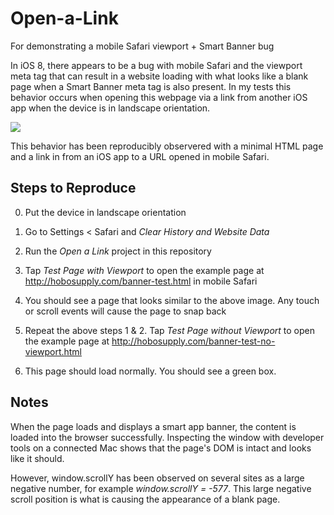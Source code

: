 # Open-a-Link
For demonstrating a mobile Safari viewport + Smart Banner bug

In iOS 8, there appears to be a bug with mobile Safari and the viewport meta tag that can result in a website loading with what looks like a blank page when a Smart Banner meta tag is also present. In my tests this behavior occurs when opening this webpage via a link from another iOS app when the device is in landscape orientation.

![](http://than.to/10EVw.png)

This behavior has been reproducibly observered with a minimal HTML page and a link in from an iOS app to a URL opened in mobile Safari.

## Steps to Reproduce

0. Put the device in landscape orientation

1. Go to Settings < Safari and *Clear History and Website Data*

2. Run the *Open a Link* project in this repository

3. Tap *Test Page with Viewport* to open the example page at http://hobosupply.com/banner-test.html in mobile Safari

4. You should see a page that looks similar to the above image. Any touch or scroll events will cause the page to snap back

5. Repeat the above steps 1 & 2. Tap *Test Page without Viewport* to open the example page at http://hobosupply.com/banner-test-no-viewport.html

6. This page should load normally. You should see a green box.

## Notes

When the page loads and displays a smart app banner, the content is loaded into the browser successfully. Inspecting the window with developer tools on a connected Mac shows that the page's DOM is intact and looks like it should.

However, window.scrollY has been observed on several sites as a large negative number, for example *window.scrollY = -577*. This large negative scroll position is what is causing the appearance of a blank page.
